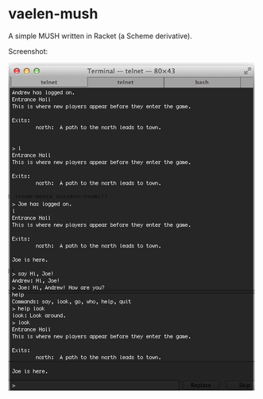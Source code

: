 vaelen-mush
===========

A simple MUSH written in Racket (a Scheme derivative).

Screenshot:

![Screenshot](screenshot.png)
